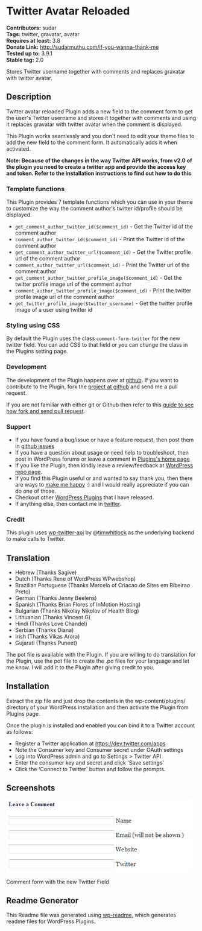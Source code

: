 # Twitter Avatar Reloaded #
**Contributors:** sudar   
**Tags:** twitter, gravatar, avatar  
**Requires at least:** 3.8  
**Donate Link:** http://sudarmuthu.com/if-you-wanna-thank-me  
**Tested up to:** 3.9.1  
**Stable tag:** 2.0  

Stores Twitter username together with comments and replaces gravatar with twitter avatar.

## Description ##

Twitter avatar reloaded Plugin adds a new field to the comment form to get the user's Twitter username and stores it together with comments and using it replaces gravatar with twitter avatar when the comment is displayed.

This Plugin works seamlessly and you don't need to edit your theme files to add the new field to the comment form. It automatically adds it when activated.

**Note: Because of the changes in the way Twitter API works, from v2.0 of the plugin you need to create a twitter app and provide the access key and token. Refer to the installation instructions to find out how to do this**

### Template functions

This Plugin provides 7 template functions which you can use in your theme to customize the way the comment author's twitter id/profile should be displayed.

*   `get_comment_author_twitter_id($comment_id)` - Get the Twitter id of the comment author
*   `comment_author_twitter_id($comment_id)` - Print the Twitter id of the comment author
*   `get_comment_author_twitter_url($comment_id)` - Get the Twitter profile url of the comment author
*   `comment_author_twitter_url($comment_id)` - Print the Twitter url of the comment author
*   `get_comment_author_twitter_profile_image($comment_id)` - Get the twitter profile image url of the comment author
*   `comment_author_twitter_profile_image($comment_id)` - Print the twitter profile image url of the comment author
*   `get_twitter_profile_image($twitter_username)` - Get the twitter profile image of a user using twitter id

### Styling using CSS

By default the Plugin uses the class `comment-form-twitter` for the new twitter field. You can add CSS to that field or you can change the class in the Plugins setting page.

### Development

The development of the Plugin happens over at [github][6]. If you want to contribute to the Plugin, fork the [project at github][6] and send me a pull request.

If you are not familiar with either git or Github then refer to this [guide to see how fork and send pull request](http://sudarmuthu.com/blog/contributing-to-project-hosted-in-github).

### Support

- If you have found a bug/issue or have a feature request, then post them in [github issues][7]
- If you have a question about usage or need help to troubleshoot, then post in WordPress forums or leave a comment in [Plugins's home page][1]
- If you like the Plugin, then kindly leave a review/feedback at [WordPress repo page][8].
- If you find this Plugin useful or and wanted to say thank you, then there are ways to [make me happy](http://sudarmuthu.com/if-you-wanna-thank-me) :) and I would really appreciate if you can do one of those.
- Checkout other [WordPress Plugins][5] that I have released.
- If anything else, then contact me in [twitter][3].

 [1]: http://sudarmuthu.com/wordpress/twitter-avatar-reloaded
 [3]: http://twitter.com/sudarmuthu
 [4]: http://sudarmuthu.com/blog
 [5]: http://sudarmuthu.com/wordpress
 [6]: https://github.com/sudar/twitter-avatar-reloaded
 [7]: https://github.com/sudar/twitter-avatar-reloaded/issues
 [8]: http://wordpress.org/extend/plugins/twitter-avatar-reloaded/

### Credit

This plugin uses [wp-twitter-api](https://github.com/timwhitlock/wp-twitter-api) by @[timwhitlock](https://twitter.com/timwhitlock) as the underlying backend to make calls to Twitter.

## Translation ##

*   Hebrew (Thanks Sagive)
*   Dutch (Thanks Rene of WordPress WPwebshop)
*   Brazilian Portuguese (Thanks Marcelo of Criacao de Sites em Ribeirao Preto)
*   German (Thanks Jenny Beelens)
*   Spanish (Thanks Brian Flores of InMotion Hosting)
*   Bulgarian (Thanks Nikolay Nikolov of Health Blog)
*   Lithuanian (Thanks Vincent G)
*   Hindi (Thanks Love Chandel)
*   Serbian (Thanks Diana)
*   Irish (Thanks Vikas Arora)
*   Gujarati (Thanks Puneet)

The pot file is available with the Plugin. If you are willing to do translation for the Plugin, use the pot file to create the .po files for your language and let me know. I will add it to the Plugin after giving credit to you.

## Installation ##

Extract the zip file and just drop the contents in the wp-content/plugins/ directory of your WordPress installation and then activate the Plugin from Plugins page.

Once the plugin is installed and enabled you can bind it to a Twitter account as follows:

- Register a Twitter application at https://dev.twitter.com/apps
- Note the Consumer key and Consumer secret under OAuth settings
- Log into WordPress admin and go to Settings > Twitter API
- Enter the consumer key and secret and click 'Save settings'
- Click the 'Connect to Twitter' button and follow the prompts.

## Screenshots ##

![](screenshot-1.png)

Comment form with the new Twitter Field

## Readme Generator ##

This Readme file was generated using <a href = "http://sudarmuthu.com/wordpress/wp-readme">wp-readme</a>, which generates readme files for WordPress Plugins.
